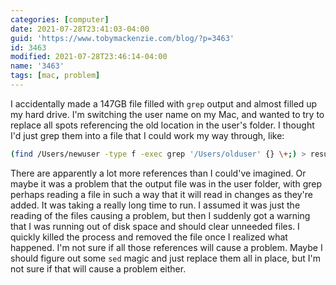 ```yaml
---
categories: [computer]
date: 2021-07-28T23:41:03-04:00
guid: 'https://www.tobymackenzie.com/blog/?p=3463'
id: 3463
modified: 2021-07-28T23:46:14-04:00
name: '3463'
tags: [mac, problem]
---
```


I accidentally made a 147GB file filled with `grep` output and almost filled up my hard drive.<!--more-->  I'm switching the user name on my Mac, and wanted to try to replace all spots referencing the old location in the user's folder.  I thought I'd just grep them into a file that I could work my way through, like:

``` bash
(find /Users/newuser -type f -exec grep '/Users/olduser' {} \+;) > results.txt
```

There are apparently a lot more references than I could've imagined.  Or maybe it was a problem that the output file was in the user folder, with grep perhaps reading a file in such a way that it will read in changes as they're added.  It was taking a really long time to run.  I assumed it was just the reading of the files causing a problem, but then I suddenly got a warning that I was running out of disk space and should clear unneeded files.  I quickly killed the process and removed the file once I realized what happened.  I'm not sure if all those references will cause a problem.  Maybe I should figure out some `sed` magic and just replace them all in place, but I'm not sure if that will cause a problem either.
